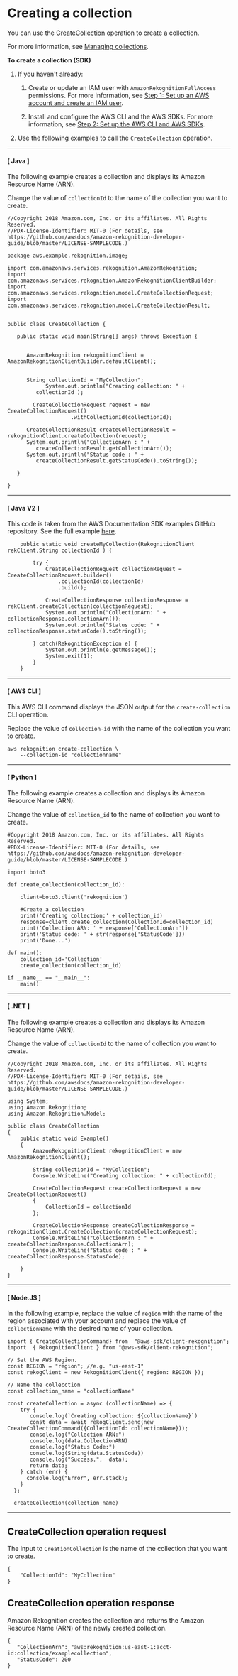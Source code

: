 # Creating a collection<a name="create-collection-procedure"></a>

You can use the [CreateCollection](https://docs.aws.amazon.com/rekognition/latest/APIReference/API_CreateCollection.html) operation to create a collection\.

For more information, see [Managing collections](collections.md#managing-collections)\. 

**To create a collection \(SDK\)**

1. If you haven't already:

   1. Create or update an IAM user with `AmazonRekognitionFullAccess` permissions\. For more information, see [Step 1: Set up an AWS account and create an IAM user](setting-up.md#setting-up-iam)\.

   1. Install and configure the AWS CLI and the AWS SDKs\. For more information, see [Step 2: Set up the AWS CLI and AWS SDKs](setup-awscli-sdk.md)\.

1. Use the following examples to call the `CreateCollection` operation\.

------
#### [ Java ]

   The following example creates a collection and displays its Amazon Resource Name \(ARN\)\.

   Change the value of `collectionId` to the name of the collection you want to create\.

   ```
   //Copyright 2018 Amazon.com, Inc. or its affiliates. All Rights Reserved.
   //PDX-License-Identifier: MIT-0 (For details, see https://github.com/awsdocs/amazon-rekognition-developer-guide/blob/master/LICENSE-SAMPLECODE.)
   
   package aws.example.rekognition.image;
   
   import com.amazonaws.services.rekognition.AmazonRekognition;
   import com.amazonaws.services.rekognition.AmazonRekognitionClientBuilder;
   import com.amazonaws.services.rekognition.model.CreateCollectionRequest;
   import com.amazonaws.services.rekognition.model.CreateCollectionResult;
   
   
   public class CreateCollection {
   
      public static void main(String[] args) throws Exception {
   
   
         AmazonRekognition rekognitionClient = AmazonRekognitionClientBuilder.defaultClient();
   
         
         String collectionId = "MyCollection";
               System.out.println("Creating collection: " +
            collectionId );
               
           CreateCollectionRequest request = new CreateCollectionRequest()
                       .withCollectionId(collectionId);
              
         CreateCollectionResult createCollectionResult = rekognitionClient.createCollection(request); 
         System.out.println("CollectionArn : " +
            createCollectionResult.getCollectionArn());
         System.out.println("Status code : " +
            createCollectionResult.getStatusCode().toString());
   
      } 
   
   }
   ```

------
#### [ Java V2 ]

   This code is taken from the AWS Documentation SDK examples GitHub repository\. See the full example [here](https://github.com/awsdocs/aws-doc-sdk-examples/blob/master/javav2/example_code/rekognition/src/main/java/com/example/rekognition/CreateCollection.java)\.

   ```
       public static void createMyCollection(RekognitionClient rekClient,String collectionId ) {
   
           try {
               CreateCollectionRequest collectionRequest = CreateCollectionRequest.builder()
                   .collectionId(collectionId)
                   .build();
   
               CreateCollectionResponse collectionResponse = rekClient.createCollection(collectionRequest);
               System.out.println("CollectionArn: " + collectionResponse.collectionArn());
               System.out.println("Status code: " + collectionResponse.statusCode().toString());
   
           } catch(RekognitionException e) {
               System.out.println(e.getMessage());
               System.exit(1);
           }
       }
   ```

------
#### [ AWS CLI ]

   This AWS CLI command displays the JSON output for the `create-collection` CLI operation\. 

   Replace the value of `collection-id` with the name of the collection you want to create\.

   ```
   aws rekognition create-collection \
       --collection-id "collectionname"
   ```

------
#### [ Python ]

   The following example creates a collection and displays its Amazon Resource Name \(ARN\)\. 

   Change the value of `collection_id` to the name of collection you want to create\.

   ```
   #Copyright 2018 Amazon.com, Inc. or its affiliates. All Rights Reserved.
   #PDX-License-Identifier: MIT-0 (For details, see https://github.com/awsdocs/amazon-rekognition-developer-guide/blob/master/LICENSE-SAMPLECODE.)
   
   import boto3
   
   def create_collection(collection_id):
   
       client=boto3.client('rekognition')
   
       #Create a collection
       print('Creating collection:' + collection_id)
       response=client.create_collection(CollectionId=collection_id)
       print('Collection ARN: ' + response['CollectionArn'])
       print('Status code: ' + str(response['StatusCode']))
       print('Done...')
       
   def main():
       collection_id='Collection'
       create_collection(collection_id)
   
   if __name__ == "__main__":
       main()
   ```

------
#### [ \.NET ]

   The following example creates a collection and displays its Amazon Resource Name \(ARN\)\.

   Change the value of `collectionId` to the name of collection you want to create\.

   ```
   //Copyright 2018 Amazon.com, Inc. or its affiliates. All Rights Reserved.
   //PDX-License-Identifier: MIT-0 (For details, see https://github.com/awsdocs/amazon-rekognition-developer-guide/blob/master/LICENSE-SAMPLECODE.)
   
   using System;
   using Amazon.Rekognition;
   using Amazon.Rekognition.Model;
   
   public class CreateCollection
   {
       public static void Example()
       {
           AmazonRekognitionClient rekognitionClient = new AmazonRekognitionClient();
   
           String collectionId = "MyCollection";
           Console.WriteLine("Creating collection: " + collectionId);
   
           CreateCollectionRequest createCollectionRequest = new CreateCollectionRequest()
           {
               CollectionId = collectionId
           };
   
           CreateCollectionResponse createCollectionResponse = rekognitionClient.CreateCollection(createCollectionRequest);
           Console.WriteLine("CollectionArn : " + createCollectionResponse.CollectionArn);
           Console.WriteLine("Status code : " + createCollectionResponse.StatusCode);
   
       }
   }
   ```

------
#### [ Node\.JS ]

   In the following example, replace the value of `region` with the name of the region associated with your account and replace the value of `collectionName` with the desired name of your collection\.

   ```
   import { CreateCollectionCommand} from  "@aws-sdk/client-rekognition";
   import  { RekognitionClient } from "@aws-sdk/client-rekognition";
   
   // Set the AWS Region.
   const REGION = "region"; //e.g. "us-east-1"
   const rekogClient = new RekognitionClient({ region: REGION });
   
   // Name the collecction
   const collection_name = "collectionName"
   
   const createCollection = async (collectionName) => {
       try {
          console.log(`Creating collection: ${collectionName}`)
          const data = await rekogClient.send(new CreateCollectionCommand({CollectionId: collectionName}));
          console.log("Collection ARN:")
          console.log(data.CollectionARN)
          console.log("Status Code:")
          console.log(String(data.StatusCode))
          console.log("Success.",  data);
          return data;
       } catch (err) {
         console.log("Error", err.stack);
       }
     };
   
     createCollection(collection_name)
   ```

------

## CreateCollection operation request<a name="createcollection-request"></a>

The input to `CreationCollection` is the name of the collection that you want to create\.

```
{
    "CollectionId": "MyCollection"
}
```

## CreateCollection operation response<a name="createcollection-operation-response"></a>

Amazon Rekognition creates the collection and returns the Amazon Resource Name \(ARN\) of the newly created collection\.

```
{
   "CollectionArn": "aws:rekognition:us-east-1:acct-id:collection/examplecollection",
   "StatusCode": 200
}
```